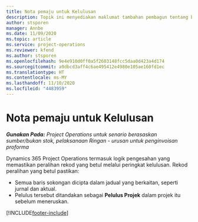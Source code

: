 ```yaml
---
title: Nota pemaju untuk Kelulusan
description: Topik ini menyediakan maklumat tambahan pembagun tentang bekerja dengan pelulus.
author: stsporen
manager: Annbe
ms.date: 11/09/2020
ms.topic: article
ms.service: project-operations
ms.reviewer: kfend
ms.author: stsporen
ms.openlocfilehash: 9e4e910d0ff0a5f2603148fcc5daa0d423a4d174
ms.sourcegitcommit: a9dbcd3aff4c6ae495412e4980e105ae160fd1ec
ms.translationtype: HT
ms.contentlocale: ms-MY
ms.lasthandoff: 11/10/2020
ms.locfileid: "4483959"
---
```

# <a name="developer-notes-for-approvals"></a>Nota pemaju untuk Kelulusan

_**Gunakan Pada:** Project Operations untuk senario berasaskan sumber/bukan stok, pelaksanaan Ringan - urusan untuk penginvoisan proforma_

Dynamics 365 Project Operations termasuk logik pengesahan yang memastikan peralihan rekod yang betul melalui peringkat kelulusan. Rekod peralihan yang betul pastikan: 

  - Semua baris sokongan dicipta dalam jadual yang berkaitan, seperti jurnal dan aktual.
  - Pelulus tersebut ditandakan sebagai **Pelulus Projek** dalam projek itu sebelum meneruskan.


[!INCLUDE[footer-include](../includes/footer-banner.md)]